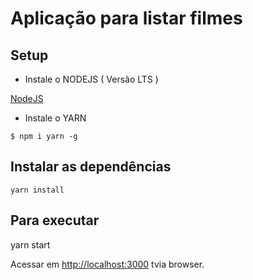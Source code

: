 # Aplicação para listar filmes


## Setup

* Instale o NODEJS ( Versão LTS )

[NodeJS](https://nodejs.org/en/)

* Instale o YARN

```
$ npm i yarn -g
```


## Instalar as dependências

```
yarn install
```

## Para executar 

yarn start

Acessar em
[http://localhost:3000](http://localhost:3000) tvia browser.


